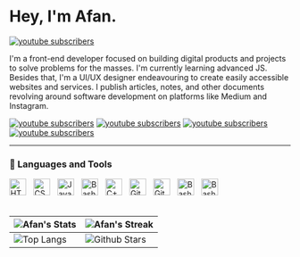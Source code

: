 # Hey, I'm Afan.

<p align="left">
      <a href="https://afankhan.com/">
         <img alt="youtube subscribers" title="Personal Website" src="https://cdn.discordapp.com/attachments/852801977499123712/1046825535105400832/Banner_Twitter_1.png"/></a>
</p>

I'm a front-end developer focused on building digital products and projects to solve problems for the masses. I'm currently learning advanced JS. Besides that, I'm a UI/UX designer endeavouring to create easily accessible websites and services. I publish articles, notes, and other documents revolving around software development on platforms like Medium and Instagram.

<p align="left">
      <a href="https://afankhan.com/">
         <img alt="youtube subscribers" title="Personal Website" src="https://custom-icon-badges.demolab.com/badge/-Personal%20Website-yellow?style=for-the-badge&logoColor=white&logo=people"/></a>
      <a href="https://afankhan.com/portfolio">
         <img alt="youtube subscribers" title="Portfolio" src="https://custom-icon-badges.demolab.com/badge/-Portfolio-orange?style=for-the-badge&logoColor=white&logo=versions"/></a>
      <a href="https://afankhan.com/discord">
         <img alt="youtube subscribers" title="Discord" src="https://custom-icon-badges.demolab.com/badge/-Discord-blue?style=for-the-badge&logoColor=white&logo=discord"/></a>
      <a href="https://afankhan.com/twitter">
         <img alt="youtube subscribers" title="Twitter" src="https://custom-icon-badges.demolab.com/badge/-Twitter-purple?style=for-the-badge&logoColor=white&logo=twitter"/></a>  
</p>

---

### 🧰 Languages and Tools

<img align="left" alt="HTML" width="30px" style="padding-right:10px;" src="https://cdn.jsdelivr.net/gh/devicons/devicon/icons/html5/html5-plain.svg" />
<img align="left" alt="CSS" width="30px" style="padding-right:10px;" src="https://cdn.jsdelivr.net/gh/devicons/devicon/icons/css3/css3-plain.svg" />
<img align="left" alt="JavaScript" width="30px" style="padding-right:10px;" src="https://cdn.jsdelivr.net/gh/devicons/devicon/icons/javascript/javascript-plain.svg" />
<img align="left" alt="Bash" width="30px" style="padding-right:10px;" src="https://cdn.jsdelivr.net/gh/devicons/devicon/icons/c/c-original.svg" />
<img align="left" alt="C++" width="30px" style="padding-right:10px;" src="https://cdn.jsdelivr.net/gh/devicons/devicon/icons/cplusplus/cplusplus-line.svg" />
<img align="left" alt="Git" width="30px" style="padding-right:10px;" src="https://cdn.jsdelivr.net/gh/devicons/devicon/icons/git/git-original.svg" />
<img align="left" alt="GitHub" width="30px" style="padding-right:10px;" src="https://cdn.jsdelivr.net/gh/devicons/devicon/icons/github/github-original.svg" />
<img align="left" alt="Bash" width="30px" style="padding-right:10px;" src="https://cdn.jsdelivr.net/gh/devicons/devicon/icons/bash/bash-original.svg" />
<img align="left" alt="Bash" width="30px" style="padding-right:10px;" src="https://cdn.jsdelivr.net/gh/devicons/devicon/icons/behance/behance-original.svg" />

<br>
<br>
<br>

| ![Afan's Stats](https://github-readme-stats.vercel.app/api?username=justmrkhan&show_icons=true&theme=tokyonight) | ![Afan's Streak](https://github-readme-streak-stats.herokuapp.com/?user=justmrkhan&theme=tokyonight)                                                                                                                  |
| ---------------------------------------------------------------------------------------------------------------- | --------------------------------------------------------------------------------------------------------------------------------------------------------------------------------------------------------------------- |
| ![Top Langs](https://github-readme-stats.vercel.app/api/top-langs/?username=justmrkhan&theme=tokyonight)         | ![Github Stars](https://github-readme-stats.vercel.app/api?username=justmrkhan&show_icons=true&locale=en&count_private=true&hide_rank=true&custom_title=My%20GitHub%20Stats&disable_animations=true&theme=tokyonight) |

<br>
